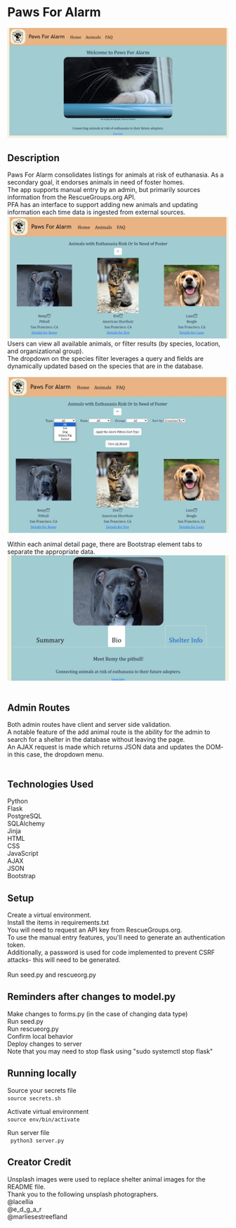 # Paws For Alarm

![alt text](pfareadme.jpg)

## Description

Paws For Alarm consolidates listings for animals at risk of euthanasia. As a secondary goal, it endorses animals in need of foster homes. <br>
The app supports manual entry by an admin, but primarily sources information from the RescueGroups.org API.<br>
PFA has an interface to support adding new animals and updating information each time data is ingested from external sources.<br>
![alt text](pfareadme4.jpg) <br>
Users can view all available animals, or filter results (by species, location, and organizational group).<br>
The dropdown on the species filter leverages a query and fields are dynamically updated based on the species that are in the database.<br>

![alt text](pfareadme5.jpg) <br>

Within each animal detail page, there are Bootstrap element tabs to separate the appropriate data. <br>
![alt text](pfareadme3.jpg) <br>
<br>

## Admin Routes

Both admin routes have client and server side validation.<br>
A notable feature of the add animal route is the ability for the admin to search for a shelter in the database without leaving the page.<br>
An AJAX request is made which returns JSON data and updates the DOM- in this case, the dropdown menu.<br><br>

## Technologies Used

Python<br>
Flask<br>
PostgreSQL<br>
SQLAlchemy<br>
Jinja <br>
HTML<br>
CSS<br>
JavaScript<br>
AJAX<br>
JSON<br>
Bootstrap<br>

## Setup

Create a virtual environment. <br>
Install the items in requirements.txt <br>
You will need to request an API key from RescueGroups.org.<br>
To use the manual entry features, you'll need to generate an authentication token.<br>
Additionally, a password is used for code implemented to prevent CSRF attacks- this will need to be generated.<br><br>
Run seed.py and rescueorg.py <br>

## Reminders after changes to model.py

Make changes to forms.py (in the case of changing data type)<br>
Run seed.py <br>
Run rescueorg.py <br>
Confirm local behavior <br>
Deploy changes to server <br>
Note that you may need to stop flask using "sudo systemctl stop flask"

## Running locally

Source your secrets file <br>
`source secrets.sh`

Activate virtual environment <br>
`source env/bin/activate`

Run server file <br>
` python3 server.py`

## Creator Credit<br>

Unsplash images were used to replace shelter animal images for the README file.<br>
Thank you to the following unsplash photographers.<br>
@lacellia<br>
@e_d_g_a_r<br>
@marliesestreefland<br>
